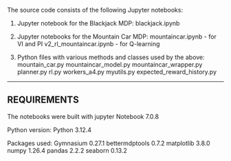 The source code consists of the following Jupyter notebooks:

1) Jupyter notebook for the Blackjack MDP:
blackjack.ipynb

2) Jupyter notebooks for the Mountain Car MDP:
mountaincar.ipynb - for VI and PI
v2_rl_mountaincar.ipynb - for Q-learning

3) Python files with various methods and classes used by the above:
mountain_car.py
mountaincar_model.py
mountaincar_wrapper.py
planner.py
rl.py
workers_a4.py
myutils.py
expected_reward_history.py

--------------
REQUIREMENTS
--------------
The notebooks were built with jupyter Notebook 7.0.8

Python version:
Python 3.12.4

Packages used:
Gymnasium 0.27.1
bettermdptools 0.7.2
matplotlib 3.8.0
numpy 1.26.4
pandas 2.2.2 
seaborn 0.13.2




